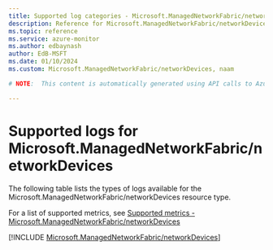 ```yaml
---
title: Supported log categories - Microsoft.ManagedNetworkFabric/networkDevices
description: Reference for Microsoft.ManagedNetworkFabric/networkDevices in Azure Monitor Logs.
ms.topic: reference
ms.service: azure-monitor
ms.author: edbaynash
author: EdB-MSFT
ms.date: 01/10/2024
ms.custom: Microsoft.ManagedNetworkFabric/networkDevices, naam

# NOTE:  This content is automatically generated using API calls to Azure. Any edits made on these files will be overwritten in the next run of the script. 

---
```





# Supported logs for Microsoft.ManagedNetworkFabric/networkDevices  
The following table lists the types of logs available for the Microsoft.ManagedNetworkFabric/networkDevices resource type.
  
  
  
For a list of supported metrics, see [Supported metrics - Microsoft.ManagedNetworkFabric/networkDevices](../supported-metrics/microsoft-managednetworkfabric-networkdevices-metrics.md)  
  

  
[!INCLUDE [Microsoft.ManagedNetworkFabric/networkDevices](./includes/microsoft-managednetworkfabric-networkdevices-logs-include.md)]  
  
  

